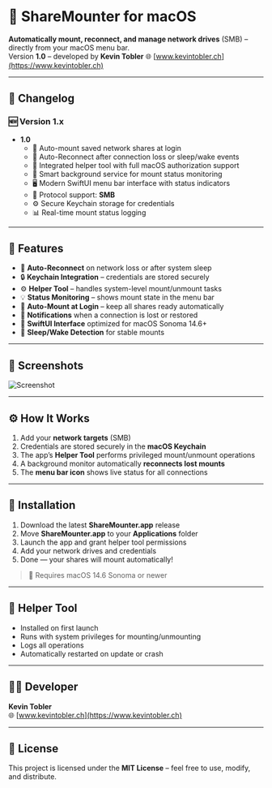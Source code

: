 # 🧩 ShareMounter for macOS

**Automatically mount, reconnect, and manage network drives** (SMB) – directly from your macOS menu bar.  
Version **1.0** – developed by **Kevin Tobler** 🌐 [www.kevintobler.ch](https://www.kevintobler.ch)

---

## 🔄 Changelog

### 🆕 Version 1.x
- **1.0**
  - 💾 Auto-mount saved network shares at login  
  - 🔁 Auto-Reconnect after connection loss or sleep/wake events  
  - 🧩 Integrated helper tool with full macOS authorization support  
  - 🧠 Smart background service for mount status monitoring  
  - 🖥️ Modern SwiftUI menu bar interface with status indicators  
  - 🧭 Protocol support: **SMB**
  - ⚙️ Secure Keychain storage for credentials  
  - 📊 Real-time mount status logging  

---

## 🚀 Features

- 🧠 **Auto-Reconnect** on network loss or after system sleep  
- 🔒 **Keychain Integration** – credentials are stored securely  
- ⚙️ **Helper Tool** – handles system-level mount/unmount tasks  
- 💡 **Status Monitoring** – shows mount state in the menu bar  
- 💾 **Auto-Mount at Login** – keep all shares ready automatically  
- 🔔 **Notifications** when a connection is lost or restored  
- 🧩 **SwiftUI Interface** optimized for macOS Sonoma 14.6+ 
- 🌙 **Sleep/Wake Detection** for stable mounts  

---

## 📸 Screenshots

![Screenshot](https://online.kevintobler.ch/projectimages/ShareMounterV1-0.png)  

---

## ⚙️ How It Works

1. Add your **network targets** (SMB)  
2. Credentials are stored securely in the **macOS Keychain**  
3. The app’s **Helper Tool** performs privileged mount/unmount operations  
4. A background monitor automatically **reconnects lost mounts**  
5. The **menu bar icon** shows live status for all connections  

---

## 🔧 Installation

1. Download the latest **ShareMounter.app** release  
2. Move **ShareMounter.app** to your **Applications** folder  
3. Launch the app and grant helper tool permissions  
4. Add your network drives and credentials  
5. Done — your shares will mount automatically!  

> 🧱 Requires macOS 14.6 Sonoma or newer

---

## 🧭 Helper Tool

- Installed on first launch
- Runs with system privileges for mounting/unmounting  
- Logs all operations 
- Automatically restarted on update or crash  

---

## 🧑‍💻 Developer

**Kevin Tobler**  
🌐 [www.kevintobler.ch](https://www.kevintobler.ch)  

---

## 📜 License

This project is licensed under the **MIT License** – feel free to use, modify, and distribute.
